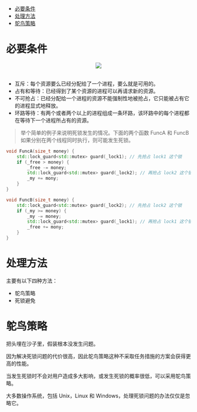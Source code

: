 <!-- GFM-TOC -->
* [必要条件](#必要条件)
* [处理方法](#处理方法)
* [鸵鸟策略](#鸵鸟策略)
<!-- GFM-TOC -->


# 必要条件

<div align="center"> <img src="https://cs-notes-1256109796.cos.ap-guangzhou.myqcloud.com/c037c901-7eae-4e31-a1e4-9d41329e5c3e.png"/> </div><br>

- 互斥：每个资源要么已经分配给了一个进程，要么就是可用的。
- 占有和等待：已经得到了某个资源的进程可以再请求新的资源。
- 不可抢占：已经分配给一个进程的资源不能强制性地被抢占，它只能被占有它的进程显式地释放。
- 环路等待：有两个或者两个以上的进程组成一条环路，该环路中的每个进程都在等待下一个进程所占有的资源。
> 举个简单的例子来说明死锁发生的情况。下面的两个函数 FuncA 和 FuncB 如果分别在两个线程同时执行，则可能发生死锁。

```c++
void FuncA(size_t money) {
    std::lock_guard<std::mutex> guard(_lock1); // 先抢占 lock1 这个锁
    if (_free > money) {
        _free -= money;
        std::lock_guard<std::mutex> guard(_lock2); // 再抢占 lock2 这个锁
        _my += mony;
    }
}

void FuncB(size_t money) {
    std::lock_guard<std::mutex> guard(_lock2); // 先抢占 lock2 这个锁
    if (_my >= money) {
        _my -= money;
        std::lock_guard<std::mutex> guard(_lock1); // 再抢占 lock1 这个锁
        _free += mony;
    }
}


```

# 处理方法

主要有以下四种方法：

- 鸵鸟策略
- 死锁避免

# 鸵鸟策略

把头埋在沙子里，假装根本没发生问题。

因为解决死锁问题的代价很高，因此鸵鸟策略这种不采取任务措施的方案会获得更高的性能。

当发生死锁时不会对用户造成多大影响，或发生死锁的概率很低，可以采用鸵鸟策略。

大多数操作系统，包括 Unix，Linux 和 Windows，处理死锁问题的办法仅仅是忽略它。

